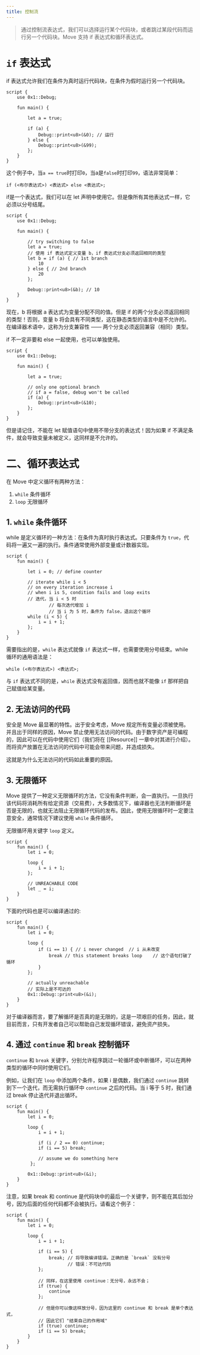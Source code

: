```yaml
---
title: 控制流
---
```


> 通过控制流表达式，我们可以选择运行某个代码块，或者跳过某段代码而运行另一个代码块。Move 支持 if 表达式和循环表达式。

# `if` 表达式

if 表达式允许我们在条件为真时运行代码块，在条件为假时运行另一个代码块。

```Move
script {
    use 0x1::Debug;

    fun main() {

        let a = true;

        if (a) {
            Debug::print<u8>(&0); // 运行
        } else {
            Debug::print<u8>(&99);
        };
    }
}
```

这个例子中，当`a == true`时打印`0`，当a是`false`时打印`99`，语法非常简单：

```
if (<布尔表达式>) <表达式> else <表达式>;
```

if是一个表达式，我们可以在 let 声明中使用它。但是像所有其他表达式一样，它必须以分号结尾。

```Move
script {
    use 0x1::Debug;

    fun main() {

        // try switching to false
        let a = true;
        // 使用 if 表达式定义变量 b，if 表达式分支必须返回相同的类型
        let b = if (a) { // 1st branch
            10
        } else { // 2nd branch
            20 
        };

        Debug::print<u8>(&b); // 10
    }
}
```

现在，b 将根据 a 表达式为变量分配不同的值。但是 if 的两个分支必须返回相同的类型！否则，变量 b 将会具有不同类型，这在静态类型的语言中是不允许的。在编译器术语中，这称为分支兼容性 —— 两个分支必须返回兼容（相同）类型。

if 不一定非要和 else 一起使用，也可以单独使用。

```Move
script {
    use 0x1::Debug;

    fun main() {

        let a = true;

        // only one optional branch
        // if a = false, debug won't be called
        if (a) {
            Debug::print<u8>(&10);
        };
    }
}
```

但是请记住，不能在 let 赋值语句中使用不带分支的表达式！因为如果 if 不满足条件，就会导致变量未被定义，这同样是不允许的。



# 二、循环表达式

在 Move 中定义循环有两种方法：

1. `while` 条件循环
2. `loop` 无限循环

## 1. `while` 条件循环

while 是定义循环的一种方法：在条件为真时执行表达式。只要条件为 `true`，代码将一遍又一遍的执行。条件通常使用外部变量或计数器实现。

```Move
script {
    fun main() {

        let i = 0; // define counter

        // iterate while i < 5
        // on every iteration increase i
        // when i is 5, condition fails and loop exits
        // 迭代，当 i < 5 时
				// 每次迭代增加 i
				// 当 i 为 5 时，条件为 false，退出这个循环
        while (i < 5) {
            i = i + 1;
        };
    }
}
```

需要指出的是，`while` 表达式就像 `if` 表达式一样，也需要使用分号结束。while 循环的通用语法是：

```Move
while (<布尔表达式>) <表达式>;
```

与 `if` 表达式不同的是，`while` 表达式没有返回值，因而也就不能像 `if` 那样把自己赋值给某变量。

## 2. 无法访问的代码

安全是 Move 最显著的特性。出于安全考虑，Move 规定所有变量必须被使用。并且出于同样的原因，Move 禁止使用无法访问的代码。由于数字资产是可编程的，因此可以在代码中使用它们（我们将在 [[Resource]] 一章中对其进行介绍）。而将资产放置在无法访问的代码中可能会带来问题，并造成损失。

这就是为什么无法访问的代码如此重要的原因。

## 3. 无限循环

Move 提供了一种定义无限循环的方法，它没有条件判断，会一直执行。一旦执行该代码将消耗所有给定资源（交易费），大多数情况下，编译器也无法判断循环是否是无限的，也就无法阻止无限循环代码的发布。因此，使用无限循环时一定要注意安全，通常情况下建议使用 `while` 条件循环。

无限循环用关键字 `loop` 定义。

```Move
script {
    fun main() {
        let i = 0;

        loop {
            i = i + 1;
        };

        // UNREACHABLE CODE
        let _ = i;
    }
}
```

下面的代码也是可以编译通过的:

```Move
script {
    fun main() {
        let i = 0;

        loop {
            if (i == 1) { // i never changed  // i 从未改变
                break // this statement breaks loop    // 这个语句打破了循环
            }
        };

        // actually unreachable  
        // 实际上是不可达的
        0x1::Debug::print<u8>(&i);
    }
}
```

对于编译器而言，要了解循环是否真的是无限的，这是一项艰巨的任务，因此，就目前而言，只有开发者自己可以帮助自己发现循环错误，避免资产损失。





## 4. 通过 `continue` 和 `break` 控制循环

`continue` 和 `break` 关键字，分别允许程序跳过一轮循环或中断循环，可以在两种类型的循环中同时使用它们。

例如，让我们在 `loop` 中添加两个条件，如果 i 是偶数，我们通过 `continue` 跳转到下一个迭代，而无需执行循环中 `continue` 之后的代码。当 i 等于 5 时，我们通过 break 停止迭代并退出循环。

```Move
script {
    fun main() {
        let i = 0;

        loop {
            i = i + 1;

            if (i / 2 == 0) continue;
            if (i == 5) break;

            // assume we do something here
         };

        0x1::Debug::print<u8>(&i);
    }
}
```

注意，如果 break 和 continue 是代码块中的最后一个关键字，则不能在其后加分号，因为后面的任何代码都不会被执行。请看这个例子：

```Move
script {
    fun main() {
        let i = 0;

        loop {
            i = i + 1;

            if (i == 5) {
                break; // 将导致编译错误。正确的是 `break` 没有分号
                       // 错误：不可达代码
            };

            // 同样，在这里使用 continue：无分号，永远不会；
            if (true) {
                continue
            };

            // 但是你可以像这样放分号，因为这里的 continue 和 break 是单个表达式，
            // 因此它们 "结束自己的作用域"
            if (true) continue;
            if (i == 5) break;
        }
    }
}

```